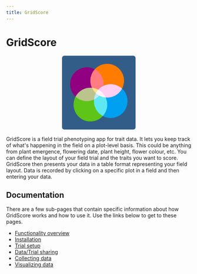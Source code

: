 ```yaml
---
title: GridScore
---
```


# GridScore

<p align="center">
  <img src="img/gridscore.svg" width="200" alt="GridScore logo">
</p>

GridScore is a field trial phenotyping app for trait data. It lets you keep track of what's happening in the field on a plot-level basis. This could be anything from plant emergence, flowering date, plant height, flower colour, etc. You can define the layout of your field trial and the traits you want to score. GridScore then presents your data in a table format representing your field layout. Data is recorded by clicking on a specific plot in a field and then entering your data.

## Documentation

There are a few sub-pages that contain specific information about how GridScore works and how to use it. Use the links below to get to these pages.

- <a href="overview.html">Functionality overview</a>
- <a href="installation.html">Installation</a>
- <a href="trial-setup.html">Trial setup</a>
- <a href="sharing.html">Data/Trial sharing</a>
- <a href="collecting-data.html">Collecting data</a>
- <a href="visualizing-data.html">Visualizing data</a>